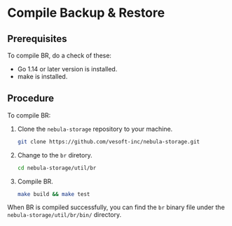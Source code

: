 # Compile Backup & Restore

## Prerequisites

To compile BR, do a check of these:

- Go 1.14 or later version is installed.
- make is installed.

## Procedure

To compile BR:

1. Clone the `nebula-storage` repository to your machine.

   ```bash
   git clone https://github.com/vesoft-inc/nebula-storage.git
   ```

2. Change to the `br` diretory.

   ```bash
   cd nebula-storage/util/br
   ```

3. Compile BR.

   ```bash
   make build && make test
   ```

When BR is compiled successfully, you can find the `br` binary file under the `nebula-storage/util/br/bin/` directory.
